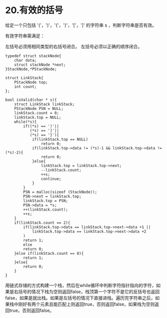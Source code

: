 # 20.有效的括号

给定一个只包括 '('，')'，'{'，'}'，'['，']' 的字符串 s ，判断字符串是否有效。

有效字符串需满足：

左括号必须用相同类型的右括号闭合。
左括号必须以正确的顺序闭合。
```clike
typedef struct stackNode{
    char data;
    struct stackNode *next;
}StackNode,*PStackNode;

struct LinkStack{
    PStackNode top;
    int count;
};

bool isValid(char * s){
    struct LinkStack linkStack;
    PStackNode PSN = NULL;
    linkStack.count = 0;
    linkStack.top = NULL;
    while(*s){
        if((*s) == ')'||
           (*s) == ']'||
           (*s) == '}'){
            if(linkStack.top == NULL)
                return 0;
            if(linkStack.top->data != (*s)-1 && linkStack.top->data != (*s)-2){
                return 0;
            }else{
                linkStack.top = linkStack.top->next;
                --linkStack.count;
                ++s;
                continue;
            }
        }
        PSN = malloc(sizeof (StackNode));
        PSN->next = linkStack.top;
        linkStack.top = PSN;
        PSN->data = *s;
        ++(linkStack.count);
        ++s;
    }
    if(linkStack.count == 2){
        if(linkStack.top->data == linkStack.top->next->data +1 ||
            linkStack.top->data == linkStack.top->next->data +2
        )
        return 1;
        else 
        return 0;
    }else if(linkStack.count == 0){
        return 1;
    }else{
        return 0;
    }
}
```
用链式存储的方式构建一个栈，然后在while循环中判断字符指针指向的字符，如果是右括号的情况下栈为空则返回false，栈顶第一个字符不是它的反括号也返回false，如果是就出栈。如果是左括号的情况下直接进栈。遍历完字符串之后，如果栈中刚好有两个元素且能匹配上则返回true，否则返回false，如果栈为空则返回true，否则返回false。
